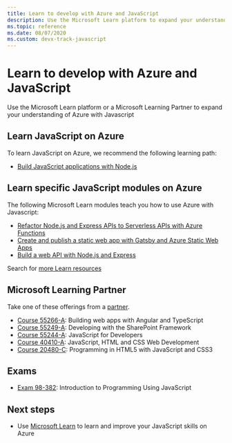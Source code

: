 ```yaml
---
title: Learn to develop with Azure and JavaScript 
description: Use the Microsoft Learn platform to expand your understanding of Azure with Javascript
ms.topic: reference
ms.date: 08/07/2020 
ms.custom: devx-track-javascript
---
```


# Learn to develop with Azure and JavaScript 

Use the Microsoft Learn platform or a Microsoft Learning Partner to expand your understanding of Azure with Javascript

## Learn JavaScript on Azure

To learn JavaScript on Azure, we recommend the following learning path:

* [Build JavaScript applications with Node.js](https://docs.microsoft.com/learn/paths/build-javascript-applications-nodejs/)

## Learn specific JavaScript modules on Azure

The following Microsoft Learn modules teach you how to use Azure with Javascript:

* [Refactor Node.js and Express APIs to Serverless APIs with Azure Functions](https://docs.microsoft.com/learn/modules/shift-nodejs-express-apis-serverless/)
* [Create and publish a static web app with Gatsby and Azure Static Web Apps](https://docs.microsoft.com/learn/modules/create-deploy-static-webapp-gatsby-app-service/)
* [Build a web API with Node.js and Express](https://docs.microsoft.com/learn/modules/build-web-api-nodejs-express/) 

Search for [more Learn resources](https://docs.microsoft.com/search/?category=Learn&terms=JavaScript)


## Microsoft Learning Partner

Take one of these offerings from a [partner](https://docs.microsoft.com/learn/certifications/partners).

* [Course 55266-A](https://docs.microsoft.com/learn/certifications/courses/55266): Building web apps with Angular and TypeScript
* [Course 55249-A](https://docs.microsoft.com/learn/certifications/courses/55249): Developing with the SharePoint Framework
* [Course 55244-A](https://docs.microsoft.com/learn/certifications/courses/55244): JavaScript for Developers
* [Course 40410-A](https://docs.microsoft.com/learn/certifications/courses/40410): JavaScript, HTML and CSS Web Development
* [Course 20480-C](https://docs.microsoft.com/learn/certifications/courses/20480): Programming in HTML5 with JavaScript and CSS3

## Exams

* [Exam 98-382](https://docs.microsoft.com/learn/certifications/exams/98-382): Introduction to Programming Using JavaScript

## Next steps

* Use [Microsoft Learn](https://docs.microsoft.com/learn/) to learn and improve your JavaScript skills on Azure 
